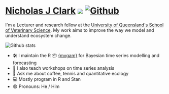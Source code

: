 # [Nicholas J Clark](https://researchers.uq.edu.au/researcher/15140) ![](https://visitor-badge.laobi.icu/badge?page_id=nicholasjclark.nicholasjclark) [![Github](https://img.shields.io/github/followers/nicholasjclark?label=Follow&style=social)](https://github.com/nicholasjclark)

I'm a Lecturer and research fellow at the [University of Queensland's School of Veterinary Science]([https://researchers.uq.edu.au/researcher/15140](https://veterinary-science.uq.edu.au/)). My work aims to improve the way we model and understand ecosystem change.


![Github stats](https://github-readme-stats.vercel.app/api?username=nicholasjclark)

 - 🛠️ I maintain the R 📦 [{mvgam}](https://nicholasjclark.github.io/mvgam/) for Bayesian time series modelling and forecasting
 - 🦠 I also teach workshops on time series analysis
- 💬 Ask me about coffee, tennis and quantitative ecology
 - :computer: Mostly program in R and Stan
- 😄 Pronouns: He / Him
